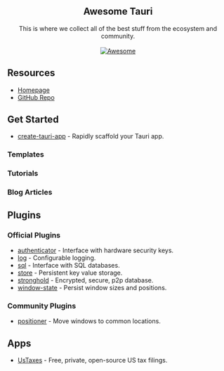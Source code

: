 <!--lint disable awesome-heading awesome-github awesome-toc double-link -->

<h2 align='center'>Awesome Tauri</h2>

<p align='center'>
This is where we collect all of the best stuff from the ecosystem and community.
<br><br>

<a href='https://awesome.re'>
<img src='https://awesome.re/badge-flat.svg' alt='Awesome'>
</a>
</p>

## Resources

- [Homepage](https://tauri.studio)
- [GitHub Repo](https://github.com/tauri-apps/tauri)

## Get Started

- [create-tauri-app](https://github.com/tauri-apps/tauri/tree/next/tooling/create-tauri-app) - Rapidly scaffold your Tauri app.

### Templates

### Tutorials

### Blog Articles

## Plugins

### Official Plugins

- [authenticator](https://github.com/tauri-apps/tauri-plugin-authenticator) - Interface with hardware security keys.
- [log](https://github.com/tauri-apps/tauri-plugin-log) - Configurable logging.
- [sql](https://github.com/tauri-apps/tauri-plugin-sql) - Interface with SQL databases.
- [store](https://github.com/tauri-apps/tauri-plugin-store) - Persistent key value storage.
- [stronghold](https://github.com/tauri-apps/tauri-plugin-stronghold) - Encrypted, secure, p2p database.
- [window-state](https://github.com/tauri-apps/tauri-plugin-window-state) - Persist window sizes and positions.

### Community Plugins 

- [positioner](https://github.com/JonasKruckenberg/tauri-plugin-positioner) - Move windows to common locations.

## Apps

- [UsTaxes](https://github.com/ustaxes/ustaxes) - Free, private, open-source US tax filings.
